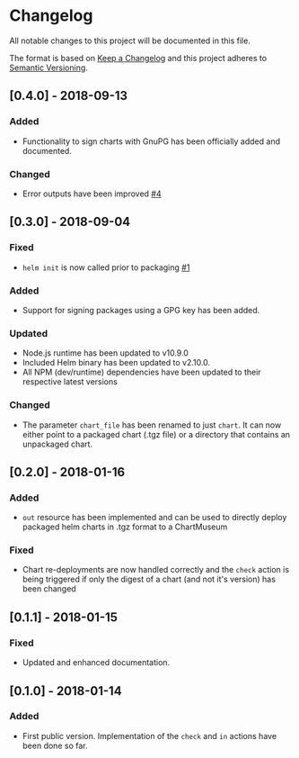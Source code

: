 # Changelog

All notable changes to this project will be documented in this file.

The format is based on [Keep a Changelog](http://keepachangelog.com/en/1.0.0/)
and this project adheres to [Semantic Versioning](http://semver.org/spec/v2.0.0.html).

## [0.4.0] - 2018-09-13

### Added

- Functionality to sign charts with GnuPG has been officially added and documented.

### Changed

- Error outputs have been improved [#4](https://github.com/cathive/concourse-chartmuseum-resource/issues/4)

## [0.3.0] - 2018-09-04

### Fixed

- `helm init` is now called prior to packaging [#1](https://github.com/cathive/concourse-chartmuseum-resource/issues/1)

### Added

- Support for signing packages using a GPG key has been added.

### Updated

- Node.js runtime has been updated to v10.9.0
- Included Helm binary has been updated to v2.10.0.
- All NPM (dev/runtime) dependencies have been updated to their respective latest versions

### Changed

- The parameter `chart_file` has been renamed to just `chart`.
  It can now either point to a packaged chart (.tgz file) or a directory
  that contains an unpackaged chart.

## [0.2.0] - 2018-01-16

### Added

- `out` resource has been implemented and can be used to directly deploy packaged
  helm charts in .tgz format to a ChartMuseum

### Fixed

- Chart re-deployments are now handled correctly and the `check` action is being triggered
  if only the digest of a chart (and not it's version) has been changed

## [0.1.1] - 2018-01-15

### Fixed

- Updated and enhanced documentation.

## [0.1.0] - 2018-01-14

### Added

- First public version. Implementation of the `check` and `in` actions have been done so far.